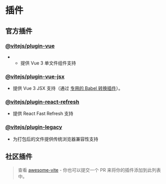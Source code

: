 # 插件

## 官方插件

### [@vitejs/plugin-vue](https://github.com/vitejs/vite/tree/main/packages/plugin-vue)

- - 提供 Vue 3 单文件组件支持

### [@vitejs/plugin-vue-jsx](https://github.com/vitejs/vite/tree/main/packages/plugin-vue-jsx)

- 提供 Vue 3 JSX 支持（通过 [专用的 Babel 转换插件](https://github.com/vuejs/jsx-next)）。

### [@vitejs/plugin-react-refresh](https://github.com/vitejs/vite/tree/main/packages/plugin-react-refresh)

- 提供 React Fast Refresh 支持

### [@vitejs/plugin-legacy](https://github.com/vitejs/vite/tree/main/packages/plugin-legacy)

- 为打包后的文件提供传统浏览器兼容性支持

## 社区插件

> 查看 [awesome-vite](https://github.com/vitejs/awesome-vite) - 你也可以提交一个 PR 来将你的插件添加到此列表中。

